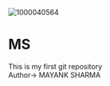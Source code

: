![1000040564](https://github.com/user-attachments/assets/695b45f4-f79b-4683-8071-e7894191b9fc)
# MS
This is my first git repository
<br>
Author-> MAYANK SHARMA

